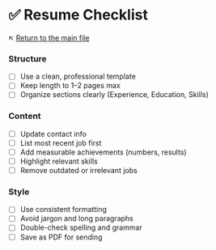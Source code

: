# ✅ Resume Checklist

↖️ [Return to the main file](../README.md)

### Structure
- [ ] Use a clean, professional template
- [ ] Keep length to 1–2 pages max
- [ ] Organize sections clearly (Experience, Education, Skills)

### Content
- [ ] Update contact info
- [ ] List most recent job first
- [ ] Add measurable achievements (numbers, results)
- [ ] Highlight relevant skills
- [ ] Remove outdated or irrelevant jobs

### Style
- [ ] Use consistent formatting
- [ ] Avoid jargon and long paragraphs
- [ ] Double-check spelling and grammar
- [ ] Save as PDF for sending
